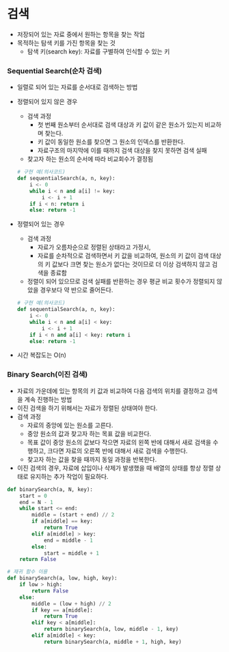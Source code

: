 # 검색

- 저장되어 있는 자료 중에서 원하는 항목을 찾는 작업
- 목적하는 탐색 키를 가진 항목을 찾는 것
    - 탐색 키(search key): 자료를 구별하여 인식할 수 있는 키

### Sequential Search(순차 검색)

- 일렬로 되어 있는 자료를 순서대로 검색하는 방법
- 정렬되어 있지 않은 경우
    - 검색 과정
        - 첫 번째 원소부터 순서대로 검색 대상과 키 값이 같은 원소가 있는지 비교하며 찾는다.
        - 키 값이 동일한 원소를 찾으면 그 원소의 인덱스를 반환한다.
        - 자료구조의 마지막에 이를 때까지 검색 대상을 찾지 못하면 검색 실패
    - 찾고자 하는 원소의 순서에 따라 비교회수가 결정됨
    
    ```python
    # 구현 예(의사코드)
    def sequentialSearch(a, n, key):
        i <- 0
        while i < n and a[i] != key:
            i <- i + 1
        if i < n: return i
        else: return -1
    ```
    
- 정렬되어 있는 경우
    - 검색 과정
        - 자료가 오름차순으로 정렬된 상태라고 가정시,
        - 자료를 순차적으로 검색하면서 키 값을 비교하여, 원소의 키 값이 검색 대상의 키 값보다 크면 찾는 원소가 없다는 것이므로 더 이상 검색하지 않고 검색을 종료함
    - 정렬이 되어 있으므로 검색 실패를 반환하는 경우 평균 비교 횟수가 정렬되지 않았을 경우보다 약 반으로 줄어든다.
    
    ```python
    # 구현 예(의사코드)
    def sequentialSearch(a, n, key):
        i <- 0
        while i < n and a[i] < key:
            i <- i + 1
        if i < n and a[i] < key: return i
        else: return -1
    ```
    
- 시간 복잡도는 O(n)

### Binary Search(이진 검색)

- 자료의 가운데에 있는 항목의 키 값과 비교하여 다음 검색의 위치를 결정하고 검색을 계속 진행하는 방법
- 이진 검색을 하기 위해서는 자료가 정렬된 상태여야 한다.
- 검색 과정
    - 자료의 중앙에 있는 원소를 고른다.
    - 중앙 원소의 값과 찾고자 하는 목표 값을 비교한다.
    - 목표 값이 중앙 원소의 값보다 작으면 자료의 왼쪽 반에 대해서 새로 검색을 수행하고, 크다면 자료의 오른쪽 반에 대해서 새로 검색을 수행한다.
    - 찾고자 하는 값을 찾을 때까지 동일 과정을 반복한다.
- 이진 검색의 경우, 자료에 삽입이나 삭제가 발생했을 때 배열의 상태를 항상 정렬 상태로 유지하는 추가 작업이 필요하다.

```python
def binarySearch(a, N, key):
    start = 0
    end = N - 1
    while start <= end:
        middle = (start + end) // 2
        if a[middle] == key:
            return True
        elif a[middle] > key:
            end = middle - 1
        else:
            start = middle + 1
    return False
```

```python
# 재귀 함수 이용
def binarySearch(a, low, high, key):
    if low > high:
        return False
    else:
        middle = (low + high) // 2
        if key == a[middle]:
            return True
        elif key < a[middle]:
            return binarySearch(a, low, middle - 1, key)
        elif a[middle] < key:
            return binarySearch(a, middle + 1, high, key)
```
